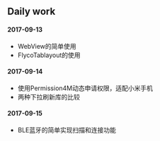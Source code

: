 ## Daily work

#### 2017-09-13
* WebView的简单使用
* FlycoTablayout的使用

#### 2017-09-14
* 使用Permission4M动态申请权限，适配小米手机
* 两种下拉刷新库的比较

#### 2017-09-15
* BLE蓝牙的简单实现扫描和连接功能